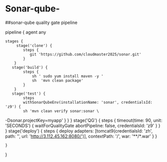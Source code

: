 # Sonar-qube-
##sonar-qube quality gate pipeline

pipeline {
    agent any

    stages {
         stage('clone') {
            steps {
               git 'https://github.com/cloudmaster2025/sonar.git' 
            }
        }
       stage('build') {
            steps {
                sh ' sudo yum install maven -y '
                sh  'mvn clean package' 
            }
        }
       stage('test') {
            steps
            withSonarQubeEnv(installationName: 'sonar', credentialsId: 'z9') {
            sh 'mvn clean verify sonar:sonar \
  -Dsonar.projectKey=myapp'
}
            }
        }
       stage('QG') {
            steps {
               timeout(time: 90, unit: 'SECONDS') {
            waitForQualityGate abortPipeline: false, credentialsId: 'z9'
}
            }
        }
       stage('deploy') {
            steps {
               deploy adapters: [tomcat9(credentialsId: 'zh', path: '', url: 'http://3.112.45.162:8080/')], contextPath: '/', war: '**/*.war' 
            }
        }
       
     
    }
}

